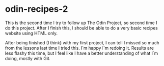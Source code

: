# odin-recipes-2

This is the second time I try to follow up The Odin Project, so second time I do this project.
After I finish this, I should be able to do a very basic recipes website using HTML only.

After being finished (I think) with my first project, I can tell I missed so much from the lessons last time I tried this. I´m happy I´m redoing it. Results are less flashy this time, but I feel like I have a better understanding of what I´m doing, mostly with Git.
